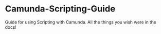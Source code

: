 # Camunda-Scripting-Guide
Guide for using Scripting with Camunda.  All the things you wish were in the docs!
